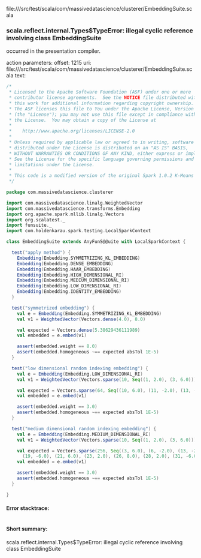 file://<WORKSPACE>/src/test/scala/com/massivedatascience/clusterer/EmbeddingSuite.scala
### scala.reflect.internal.Types$TypeError: illegal cyclic reference involving class EmbeddingSuite

occurred in the presentation compiler.

action parameters:
offset: 1215
uri: file://<WORKSPACE>/src/test/scala/com/massivedatascience/clusterer/EmbeddingSuite.scala
text:
```scala
/*
 * Licensed to the Apache Software Foundation (ASF) under one or more
 * contributor license agreements.  See the NOTICE file distributed with
 * this work for additional information regarding copyright ownership.
 * The ASF licenses this file to You under the Apache License, Version 2.0
 * (the "License"); you may not use this file except in compliance with
 * the License.  You may obtain a copy of the License at
 *
 *    http://www.apache.org/licenses/LICENSE-2.0
 *
 * Unless required by applicable law or agreed to in writing, software
 * distributed under the License is distributed on an "AS IS" BASIS,
 * WITHOUT WARRANTIES OR CONDITIONS OF ANY KIND, either express or implied.
 * See the License for the specific language governing permissions and
 * limitations under the License.
 *
 * This code is a modified version of the original Spark 1.0.2 K-Means implementation.
 */

package com.massivedatascience.clusterer

import com.massivedatascience.linalg.WeightedVector
import com.massivedatascience.transforms.Embedding
import org.apache.spark.mllib.linalg.Vectors
import org.scalatest._
import funsuite._
import com.holdenkarau.spark.testing.LocalSparkContext

class EmbeddingSuite extends AnyFunS@@uite with LocalSparkContext {

  test("apply method") {
    Embedding(Embedding.SYMMETRIZING_KL_EMBEDDING)
    Embedding(Embedding.DENSE_EMBEDDING)
    Embedding(Embedding.HAAR_EMBEDDING)
    Embedding(Embedding.HIGH_DIMENSIONAL_RI)
    Embedding(Embedding.MEDIUM_DIMENSIONAL_RI)
    Embedding(Embedding.LOW_DIMENSIONAL_RI)
    Embedding(Embedding.IDENTITY_EMBEDDING)
  }

  test("symmetrized embedding") {
    val e = Embedding(Embedding.SYMMETRIZING_KL_EMBEDDING)
    val v1 = WeightedVector(Vectors.dense(4.0), 8.0)

    val expected = Vectors.dense(5.38629436111989)
    val embedded = e.embed(v1)

    assert(embedded.weight == 8.0)
    assert(embedded.homogeneous ~== expected absTol 1E-5)
  }

  test("low dimensional random indexing embedding") {
    val e = Embedding(Embedding.LOW_DIMENSIONAL_RI)
    val v1 = WeightedVector(Vectors.sparse(10, Seq((1, 2.0), (3, 6.0))), 3.0)

    val expected = Vectors.sparse(64, Seq((10, 6.0), (11, -2.0), (13, -6.0), (14, 2.0)))
    val embedded = e.embed(v1)

    assert(embedded.weight == 3.0)
    assert(embedded.homogeneous ~== expected absTol 1E-5)
  }

  test("medium dimensional random indexing embedding") {
    val e = Embedding(Embedding.MEDIUM_DIMENSIONAL_RI)
    val v1 = WeightedVector(Vectors.sparse(10, Seq((1, 2.0), (3, 6.0))), 3.0)

    val expected = Vectors.sparse(256, Seq((3, 6.0), (6, -2.0), (13, -2.0), (15, -6.0), (17, -2.0),
      (19, -6.0), (21, 6.0), (23, 2.0), (26, 8.0), (28, 2.0), (31, -6.0)))
    val embedded = e.embed(v1)

    assert(embedded.weight == 3.0)
    assert(embedded.homogeneous ~== expected absTol 1E-5)
  }

}

```



#### Error stacktrace:

```

```
#### Short summary: 

scala.reflect.internal.Types$TypeError: illegal cyclic reference involving class EmbeddingSuite